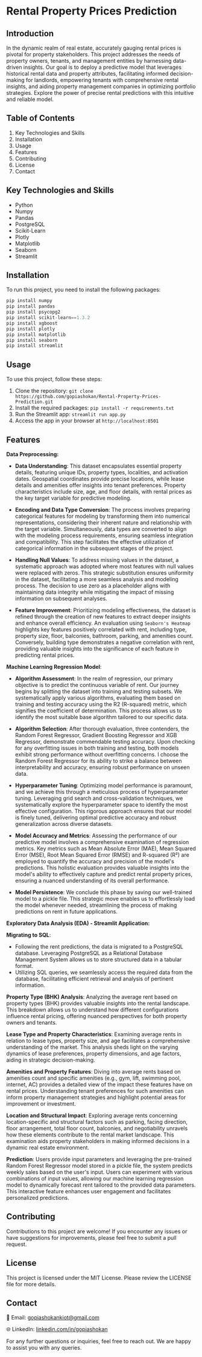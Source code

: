 # Rental Property Prices Prediction

## Introduction

In the dynamic realm of real estate, accurately gauging rental prices is pivotal for property stakeholders. This project addresses the needs of property owners, tenants, and management entities by harnessing data-driven insights. Our goal is to deploy a predictive model that leverages historical rental data and property attributes, facilitating informed decision-making for landlords, empowering tenants with comprehensive rental insights, and aiding property management companies in optimizing portfolio strategies. Explore the power of precise rental predictions with this intuitive and reliable model.

## Table of Contents

1. Key Technologies and Skills
2. Installation
3. Usage
4. Features
5. Contributing
6. License
7. Contact


## Key Technologies and Skills
- Python
- Numpy
- Pandas
- PostgreSQL
- Scikit-Learn
- Plotly
- Matplotlib
- Seaborn
- Streamlit


## Installation

To run this project, you need to install the following packages:

```python
pip install numpy
pip install pandas
pip install psycopg2
pip install scikit-learn==1.3.2
pip install xgboost
pip install plotly
pip install matplotlib
pip install seaborn
pip install streamlit
```

## Usage

To use this project, follow these steps:

1. Clone the repository: ```git clone https://github.com/gopiashokan/Rental-Property-Prices-Prediction.git```
2. Install the required packages: ```pip install -r requirements.txt```
3. Run the Streamlit app: ```streamlit run app.py```
4. Access the app in your browser at ```http://localhost:8501```


## Features

**Data Preprocessing:**

- **Data Understanding**: This dataset encapsulates essential property details, featuring unique IDs, property types, localities, and activation dates. Geospatial coordinates provide precise locations, while lease details and amenities offer insights into tenant preferences. Property characteristics include size, age, and floor details, with rental prices as the key target variable for predictive modeling.

- **Encoding and Data Type Conversion**: The process involves preparing categorical features for modeling by transforming them into numerical representations, considering their inherent nature and relationship with the target variable. Simultaneously, data types are converted to align with the modeling process requirements, ensuring seamless integration and compatibility. This step facilitates the effective utilization of categorical information in the subsequent stages of the project.

- **Handling Null Values**: To address missing values in the dataset, a systematic approach was adopted where most features with null values were replaced with zeros. This strategic substitution ensures uniformity in the dataset, facilitating a more seamless analysis and modeling process. The decision to use zero as a placeholder aligns with maintaining data integrity while mitigating the impact of missing information on subsequent analyses.

- **Feature Improvement**: Prioritizing modeling effectiveness, the dataset is refined through the creation of new features to extract deeper insights and enhance overall efficiency. An evaluation using `Seaborn's Heatmap` highlights key features positively correlated with rent, including type, property size, floor, balconies, bathroom, parking, and amenities count. Conversely, building type demonstrates a negative correlation with rent, providing valuable insights into the significance of each feature in predicting rental prices.


**Machine Learning Regression Model**:

- **Algorithm Assessment**: In the realm of regression, our primary objective is to predict the continuous variable of rent. Our journey begins by splitting the dataset into training and testing subsets. We systematically apply various algorithms, evaluating them based on training and testing accuracy using the R2 (R-squared) metric, which signifies the coefficient of determination. This process allows us to identify the most suitable base algorithm tailored to our specific data.

- **Algorithm Selection**: After thorough evaluation, three contenders, the Random Forest Regressor, Gradient Boosting Regressor and XGB Regressor, demonstrate commendable testing accuracy. Upon checking for any overfitting issues in both training and testing, both models exhibit strong performance without overfitting concerns. I choose the Random Forest Regressor for its ability to strike a balance between interpretability and accuracy, ensuring robust performance on unseen data.

- **Hyperparameter Tuning**: Optimizing model performance is paramount, and we achieve this through a meticulous process of hyperparameter tuning. Leveraging grid search and cross-validation techniques, we systematically explore the hyperparameter space to identify the most effective configuration. This rigorous approach ensures that our model is finely tuned, delivering optimal predictive accuracy and robust generalization across diverse datasets.

- **Model Accuracy and Metrics**: Assessing the performance of our predictive model involves a comprehensive examination of regression metrics. Key metrics such as Mean Absolute Error (MAE), Mean Squared Error (MSE), Root Mean Squared Error (RMSE) and R-squared (R²) are employed to quantify the accuracy and precision of the model's predictions. This holistic evaluation provides valuable insights into the model's ability to effectively capture and predict rental property prices, ensuring a nuanced understanding of its overall performance.

- **Model Persistence**: We conclude this phase by saving our well-trained model to a pickle file. This strategic move enables us to effortlessly load the model whenever needed, streamlining the process of making predictions on rent in future applications.


**Exploratory Data Analysis (EDA) - Streamlit Application:**

**Migrating to SQL**: 
- Following the rent predictions, the data is migrated to a PostgreSQL database. Leveraging PostgreSQL as a Relational Database Management System allows us to store structured data in a tabular format. 
- Utilizing SQL queries, we seamlessly access the required data from the database, facilitating efficient retrieval and analysis of pertinent information.

**Property Type (BHK) Analysis**: Analyzing the average rent based on property types (BHK) provides valuable insights into the rental landscape. This breakdown allows us to understand how different configurations influence rental pricing, offering nuanced perspectives for both property owners and tenants.

**Lease Type and Property Characteristics**: Examining average rents in relation to lease types, property size, and age facilitates a comprehensive understanding of the market. This analysis sheds light on the varying dynamics of lease preferences, property dimensions, and age factors, aiding in strategic decision-making.

**Amenities and Property Features**: Diving into average rents based on amenities count and specific amenities (e.g., gym, lift, swimming pool, internet, AC) provides a detailed view of the impact these features have on rental prices. Understanding tenant preferences for such amenities can inform property management strategies and highlight potential areas for improvement or investment.

**Location and Structural Impact**: Exploring average rents concerning location-specific and structural factors such as parking, facing direction, floor arrangement, total floor count, balconies, and negotiability unravels how these elements contribute to the rental market landscape. This examination aids property stakeholders in making informed decisions in a dynamic real estate environment.

**Prediction**: Users provide input parameters and leveraging the pre-trained Random Forest Regressor model stored in a pickle file, the system predicts weekly sales based on the user's input. Users can experiment with various combinations of input values, allowing our machine learning regression model to dynamically forecast rent tailored to the provided data parameters. This interactive feature enhances user engagement and facilitates personalized predictions.


## Contributing

Contributions to this project are welcome! If you encounter any issues or have suggestions for improvements, please feel free to submit a pull request.


## License

This project is licensed under the MIT License. Please review the LICENSE file for more details.


## Contact

📧 Email: gopiashokankiot@gmail.com 

🌐 LinkedIn: [linkedin.com/in/gopiashokan](https://www.linkedin.com/in/gopiashokan)

For any further questions or inquiries, feel free to reach out. We are happy to assist you with any queries.

